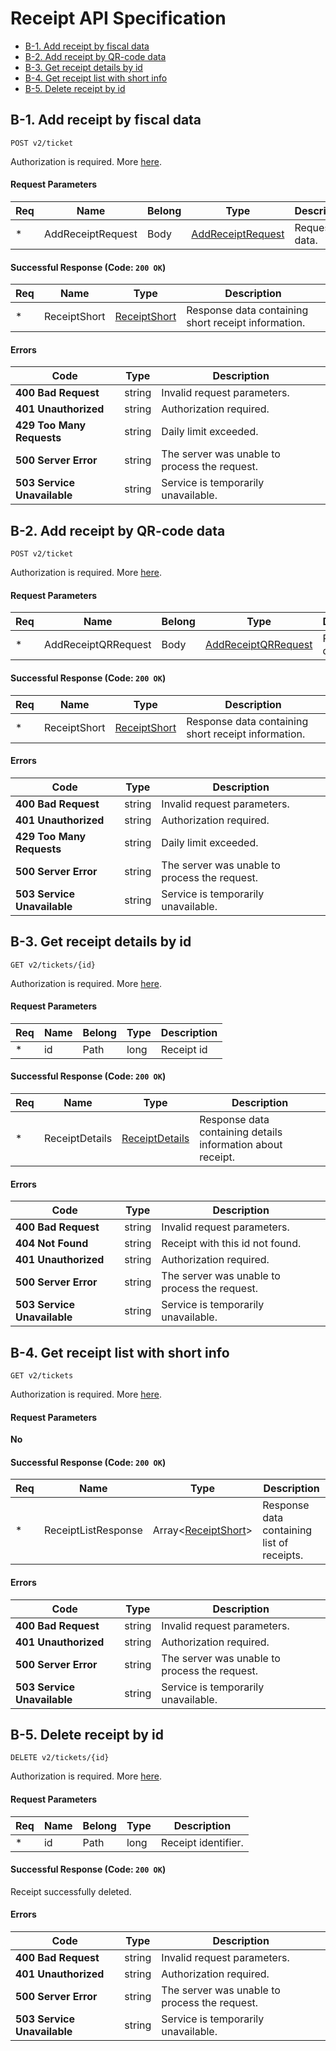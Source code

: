 # Receipt API Specification

- [B-1. Add receipt by fiscal data](#b-1-add-receipt-by-fiscal-data)
- [B-2. Add receipt by QR-code data](#b-2-add-receipt-by-qr-code-data)
- [B-3. Get receipt details by id](#b-3-get-receipt-details-by-id)
- [B-4. Get receipt list with short info](#b-4-get-receipt-list-with-short-info)
- [B-5. Delete receipt by id](#b-5-delete-receipt-by-id)

## **B-1. Add receipt by fiscal data**

`POST v2/ticket`

Authorization is required. More [here](./general-spec.md#authorization).

#### **Request Parameters**

| Req | Name              | Belong | Type                                                   | Description   |
| --- | ----------------- | ------ | ------------------------------------------------------ | ------------- |
| \*  | AddReceiptRequest | Body   | [AddReceiptRequest](./data-model.md#AddReceiptRequest) | Request data. |

#### Successful Response (Code: `200 OK`)

| Req | Name         | Type                                         | Description                                         |
| --- | ------------ | -------------------------------------------- | --------------------------------------------------- |
| \*  | ReceiptShort | [ReceiptShort](./data-model.md#ReceiptShort) | Response data containing short receipt information. |

#### **Errors**

| Code                        | Type   | Description                                   |
| --------------------------- | ------ | --------------------------------------------- |
| **400 Bad Request**         | string | Invalid request parameters.                   |
| **401 Unauthorized**        | string | Authorization required.                       |
| **429 Too Many Requests**   | string | Daily limit exceeded.                         |
| **500 Server Error**        | string | The server was unable to process the request. |
| **503 Service Unavailable** | string | Service is temporarily unavailable.           |

## **B-2. Add receipt by QR-code data**

`POST v2/ticket`

Authorization is required. More [here](./general-spec.md#authorization).

#### **Request Parameters**

| Req | Name                | Belong | Type                                                       | Description   |
| --- | ------------------- | ------ | ---------------------------------------------------------- | ------------- |
| \*  | AddReceiptQRRequest | Body   | [AddReceiptQRRequest](./data-model.md#AddReceiptQRRequest) | Request data. |

#### Successful Response (Code: `200 OK`)

| Req | Name         | Type                                         | Description                                         |
| --- | ------------ | -------------------------------------------- | --------------------------------------------------- |
| \*  | ReceiptShort | [ReceiptShort](./data-model.md#ReceiptShort) | Response data containing short receipt information. |

#### **Errors**

| Code                        | Type   | Description                                   |
| --------------------------- | ------ | --------------------------------------------- |
| **400 Bad Request**         | string | Invalid request parameters.                   |
| **401 Unauthorized**        | string | Authorization required.                       |
| **429 Too Many Requests**   | string | Daily limit exceeded.                         |
| **500 Server Error**        | string | The server was unable to process the request. |
| **503 Service Unavailable** | string | Service is temporarily unavailable.           |

## **B-3. Get receipt details by id**

`GET v2/tickets/{id}`

Authorization is required. More [here](./general-spec.md#authorization).

#### **Request Parameters**

| Req | Name | Belong | Type | Description |
| --- | ---- | ------ | ---- | ----------- |
| \*  | id   | Path   | long | Receipt id  |

#### Successful Response (Code: `200 OK`)

| Req | Name           | Type                                             | Description                                                 |
| --- | -------------- | ------------------------------------------------ | ----------------------------------------------------------- |
| \*  | ReceiptDetails | [ReceiptDetails](./data-model.md#ReceiptDetails) | Response data containing details information about receipt. |

#### **Errors**

| Code                        | Type   | Description                                   |
| --------------------------- | ------ | --------------------------------------------- |
| **400 Bad Request**         | string | Invalid request parameters.                   |
| **404 Not Found**           | string | Receipt with this id not found.               |
| **401 Unauthorized**        | string | Authorization required.                       |
| **500 Server Error**        | string | The server was unable to process the request. |
| **503 Service Unavailable** | string | Service is temporarily unavailable.           |

## **B-4. Get receipt list with short info**

`GET v2/tickets`

Authorization is required. More [here](./general-spec.md#authorization).

#### **Request Parameters**

**No**

#### Successful Response (Code: `200 OK`)

| Req | Name                | Type                                                  | Description                                |
| --- | ------------------- | ----------------------------------------------------- | ------------------------------------------ |
| \*  | ReceiptListResponse | Array\<[ReceiptShort](./data-model.md#ReceiptShort)\> | Response data containing list of receipts. |

#### **Errors**

| Code                        | Type   | Description                                   |
| --------------------------- | ------ | --------------------------------------------- |
| **400 Bad Request**         | string | Invalid request parameters.                   |
| **401 Unauthorized**        | string | Authorization required.                       |
| **500 Server Error**        | string | The server was unable to process the request. |
| **503 Service Unavailable** | string | Service is temporarily unavailable.           |

## **B-5. Delete receipt by id**

`DELETE v2/tickets/{id}`

Authorization is required. More [here](./general-spec.md#authorization).

#### **Request Parameters**

| Req | Name | Belong | Type | Description         |
| --- | ---- | ------ | ---- | ------------------- |
| \*  | id   | Path   | long | Receipt identifier. |

#### Successful Response (Code: `200 OK`)

Receipt successfully deleted.

#### **Errors**

| Code                        | Type   | Description                                   |
| --------------------------- | ------ | --------------------------------------------- |
| **400 Bad Request**         | string | Invalid request parameters.                   |
| **401 Unauthorized**        | string | Authorization required.                       |
| **500 Server Error**        | string | The server was unable to process the request. |
| **503 Service Unavailable** | string | Service is temporarily unavailable.           |
